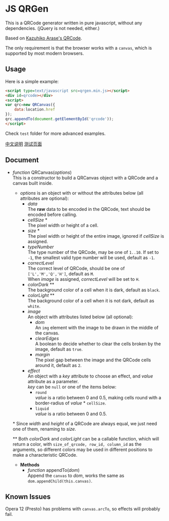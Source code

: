 JS QRGen
===

This is a QRCode generator written in pure javascript, without any dependencies. (jQuery is not needed, either.)

Based on [Kazuhiko Arase's QRCode](http://www.d-project.com/).

The only requirement is that the browser works with a `canvas`, which is supported by most modern browsers.

Usage
---
Here is a simple example:

``` html
<script type=text/javascript src=qrgen.min.js></script>
<div id=qrcode></div>
<script>
var qrc=new QRCanvas({
	data:location.href
});
qrc.appendTo(document.getElementById('qrcode'));
</script>
```

Check `test` folder for more advanced examples.

[中文说明](http://geraldl.net/js/qrgen) [测试页面](http://geraldl.net/js/qrgen-test)

Document
---

* *function* QRCanvas(*options*)  
  This is a constructor to build a QRCanvas object with a QRCode and a canvas built inside.
  * *options* is an object with or without the attributes below (all attributes are optional):
    * *data*  
      The **raw** data to be encoded in the QRCode, text should be encoded before calling.
    * *cellSize* \*  
      The pixel width or height of a cell.
    * *size* \*  
      The pixel width or height of the entire image, ignored if *cellSize* is assigned.
    * *typeNumber*  
      The type number of the QRCode, may be one of `1..10`. If set to `-1`, the smallest valid type number will be used, default as `-1`.
    * *correctLevel*  
      The correct level of QRCode, should be one of `['L','M','Q','H']`, default as `M`.  
      When *image* is assigned, *correctLevel* will be set to `H`.
    * *colorDark* \*\*  
      The background color of a cell when it is dark, default as `black`.
    * *colorLight* \*\*  
      The background color of a cell when it is not dark, default as `white`.
    * *image*  
      An object with attributes listed below (all optional):
      * *dom*  
        An `img` element with the image to be drawn in the middle of the canvas.
      * *clearEdges*  
        A boolean to decide whether to clear the cells broken by the image, default as `true`.
      * *margin*  
        The pixel gap between the image and the QRCode cells around it, default as `2`.
    * *effect*  
      An object with a *key* attribute to choose an effect, and *value* attribute as a parameter.  
      *key* can be `null` or one of the items below:
      * `round`  
        *value* is a ratio between 0 and 0.5, making cells round with a border-radius of *value* * `cellSize`.
      * `liquid`  
        *value* is a ratio between 0 and 0.5.

  \* Since *width* and *height* of a QRCode are always equal, we just need one of them, renaming to *size*.

  \*\* Both *colorDark* and *colorLight* can be a callable function, which will return a color,
     with `size_of_qrcode, row_id, column_id` as the arguments, so different colors may be used
     in different positions to make a characteristic QRCode.

  * **Methods**
    * *function* appendTo(*dom*)  
      Append the `canvas` to *dom*, works the same as `dom.appendChild(this.canvas)`.

Known Issues
---
Opera 12 (Presto) has problems with `canvas.arcTo`, so effects will probably fail.
